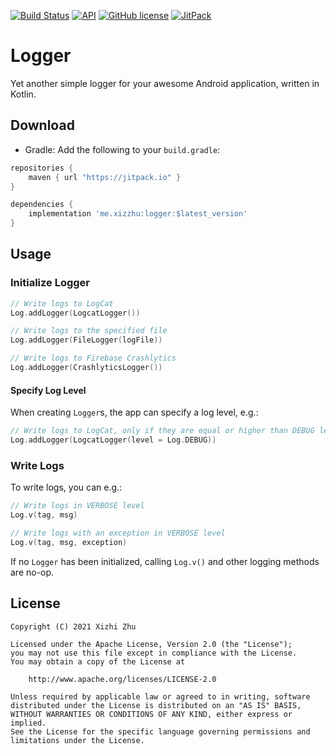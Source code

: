 [![Build Status](https://img.shields.io/github/workflow/status/xizzhu/Logger/Android%20CI/master?color=blue)](https://github.com/xizzhu/Logger/actions)
[![API](https://img.shields.io/badge/API-21%2B-green.svg?style=flat)](https://developer.android.com/about/versions/android-5.0.html)
[![GitHub license](https://img.shields.io/badge/license-Apache%20License%202.0-blue.svg?style=flat)](https://www.apache.org/licenses/LICENSE-2.0)
[![JitPack](https://img.shields.io/jitpack/v/github/xizzhu/Logger.svg)](https://jitpack.io/#me.xizzhu/logger)

Logger
======

Yet another simple logger for your awesome Android application, written in Kotlin.

Download
--------
* Gradle: Add the following to your `build.gradle`:
```gradle
repositories {
    maven { url "https://jitpack.io" }
}

dependencies {
    implementation 'me.xizzhu:logger:$latest_version'
}
```

Usage
-----
### Initialize Logger
```kotlin
// Write logs to LogCat
Log.addLogger(LogcatLogger())

// Write logs to the specified file
Log.addLogger(FileLogger(logFile))

// Write logs to Firebase Crashlytics
Log.addLogger(CrashlyticsLogger())
```

#### Specify Log Level
When creating `Logger`s, the app can specify a log level, e.g.:
```kotlin
// Write logs to LogCat, only if they are equal or higher than DEBUG level
Log.addLogger(LogcatLogger(level = Log.DEBUG))
```

### Write Logs
To write logs, you can e.g.:
```kotlin
// Write logs in VERBOSE level
Log.v(tag, msg)

// Write logs with an exception in VERBOSE level
Log.v(tag, msg, exception)
```

If no `Logger` has been initialized, calling `Log.v()` and other logging methods are no-op.

License
-------
    Copyright (C) 2021 Xizhi Zhu

    Licensed under the Apache License, Version 2.0 (the "License");
    you may not use this file except in compliance with the License.
    You may obtain a copy of the License at

        http://www.apache.org/licenses/LICENSE-2.0

    Unless required by applicable law or agreed to in writing, software
    distributed under the License is distributed on an "AS IS" BASIS,
    WITHOUT WARRANTIES OR CONDITIONS OF ANY KIND, either express or implied.
    See the License for the specific language governing permissions and
    limitations under the License.
